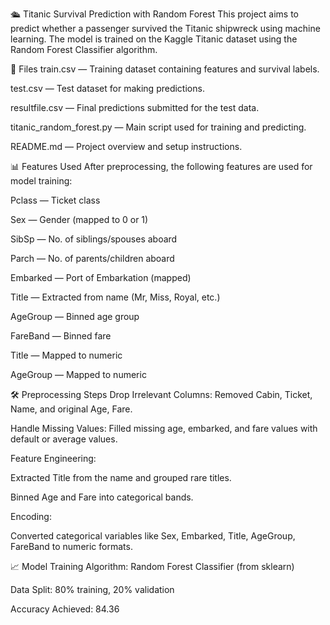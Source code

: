 🛳 Titanic Survival Prediction with Random Forest
This project aims to predict whether a passenger survived the Titanic shipwreck using machine learning. The model is trained on the Kaggle Titanic dataset using the Random Forest Classifier algorithm.

📁 Files
train.csv — Training dataset containing features and survival labels.

test.csv — Test dataset for making predictions.

resultfile.csv — Final predictions submitted for the test data.

titanic_random_forest.py — Main script used for training and predicting.

README.md — Project overview and setup instructions.

📊 Features Used
After preprocessing, the following features are used for model training:

Pclass — Ticket class

Sex — Gender (mapped to 0 or 1)

SibSp — No. of siblings/spouses aboard

Parch — No. of parents/children aboard

Embarked — Port of Embarkation (mapped)

Title — Extracted from name (Mr, Miss, Royal, etc.)

AgeGroup — Binned age group

FareBand — Binned fare

Title — Mapped to numeric

AgeGroup — Mapped to numeric

🛠️ Preprocessing Steps
Drop Irrelevant Columns: Removed Cabin, Ticket, Name, and original Age, Fare.

Handle Missing Values: Filled missing age, embarked, and fare values with default or average values.

Feature Engineering:

Extracted Title from the name and grouped rare titles.

Binned Age and Fare into categorical bands.

Encoding:

Converted categorical variables like Sex, Embarked, Title, AgeGroup, FareBand to numeric formats.

📈 Model Training
Algorithm: Random Forest Classifier (from sklearn)

Data Split: 80% training, 20% validation

Accuracy Achieved: 84.36
